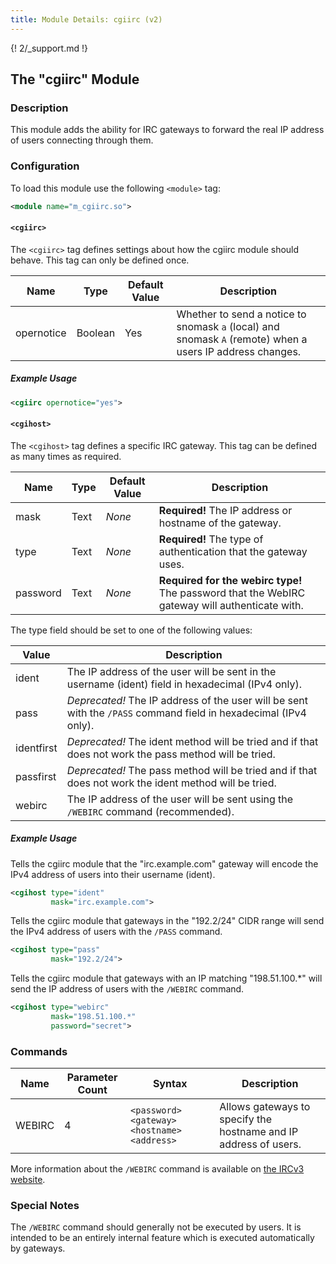 ```yaml
---
title: Module Details: cgiirc (v2)
---
```


{! 2/_support.md !}

## The "cgiirc" Module

### Description

This module adds the ability for IRC gateways to forward the real IP address of users connecting through them.

### Configuration

To load this module use the following `<module>` tag:

```xml
<module name="m_cgiirc.so">
```

#### `<cgiirc>`

The `<cgiirc>` tag defines settings about how the cgiirc module should behave. This tag can only be defined once.

Name       | Type    | Default Value | Description
---------- | ------- | ------------- | -----------
opernotice | Boolean | Yes           | Whether to send a notice to snomask `a` (local) and snomask `A` (remote) when a users IP address changes.

##### Example Usage

```xml
<cgiirc opernotice="yes">
```

#### `<cgihost>`

The `<cgihost>` tag defines a specific IRC gateway. This tag can be defined as many times as required.

Name     | Type | Default Value | Description
-------- | ---- | ------------- | -----------
mask     | Text | *None*        | **Required!** The IP address or hostname of the gateway.
type     | Text | *None*        | **Required!** The type of authentication that the gateway uses.
password | Text | *None*        | **Required for the webirc type!** The password that the WebIRC gateway will authenticate with.

The type field should be set to one of the following values:

Value      | Description
---------- | -----------
ident      | The IP address of the user will be sent in the username (ident) field in hexadecimal (IPv4 only).
pass       | *Deprecated!* The IP address of the user will be sent with the `/PASS` command field in hexadecimal (IPv4 only).
identfirst | *Deprecated!* The ident method will be tried and if that does not work the pass method will be tried.
passfirst  | *Deprecated!* The pass method will be tried and if that does not work the ident method will be tried.
webirc     | The IP address of the user will be sent using the `/WEBIRC` command (recommended).

##### Example Usage

Tells the cgiirc module that the "irc.example.com" gateway will encode the IPv4 address of users into their username (ident).

```xml
<cgihost type="ident"
         mask="irc.example.com">
```

Tells the cgiirc module that gateways in the "192.2/24" CIDR range will send the IPv4 address of users with the `/PASS` command.

```xml
<cgihost type="pass"
         mask="192.2/24">
```

Tells the cgiirc module that gateways with an IP matching "198.51.100.*" will send the IP address of users with the `/WEBIRC` command.

```xml
<cgihost type="webirc"
         mask="198.51.100.*"
         password="secret">
```

### Commands

Name   | Parameter Count | Syntax                                      | Description
------ | --------------- | ------------------------------------------- | -----------
WEBIRC | 4               | `<password> <gateway> <hostname> <address>` | Allows gateways to specify the hostname and IP address of users.

More information about the `/WEBIRC` command is available on [the IRCv3 website](https://ircv3.net/specs/extensions/webirc.html).

<!-- WEBIRC is not documented here because it is not intended to be executed by users -->

### Special Notes

The `/WEBIRC` command should generally not be executed by users. It is intended to be an entirely internal feature which is executed automatically by gateways.
